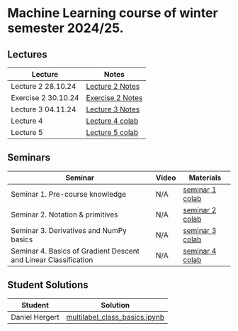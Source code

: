 # Machine Learning course of winter semester 2024/25.

## Lectures
Lecture | Notes |
| ----- |  ----- |
| Lecture 2 28.10.24 | [Lecture 2 Notes] |
| Exercise 2 30.10.24 | [Exercise 2 Notes] |
| Lecture 3 04.11.24 | [Lecture 3 Notes] |
| Lecture 4 | [Lecture 4 colab] |
| Lecture 5 | [Lecture 5 colab] |

## Seminars 
Seminar | Video | Materials | 
| ----- | ------ | ----- |
| Seminar 1. Pre-course knowledge | N/A | [seminar 1 colab] |
| Seminar 2. Notation & primitives | N/A | [seminar 2 colab] |
| Seminar 3. Derivatives and NumPy basics | N/A | [seminar 3 colab] |
| Seminar 4. Basics of Gradient Descent and Linear Classification | N/A | [seminar 4 colab] |

## Student Solutions 
Student | Solution |
| ----- | ------ |
| Daniel Hergert | [multilabel_class_basics.ipynb](https://github.com/osinenkop/edu2024-ml/blob/main/exercises/student-solutions/multilabel_class_basics.ipynb) |

[seminar 1 colab]: https://colab.research.google.com/drive/1uWDBCxhqb_C03k5CpgQ_JB9tov3UCmmu
[seminar 2 colab]: https://colab.research.google.com/drive/1lQecP0HAwYWORQz9aj008YTs0B8WtDgs?usp=sharing
[seminar 3 colab]: https://colab.research.google.com/drive/11pQ-tfj6YNZdB41vxkbyD0UrIQAS24SW?usp=sharing
[seminar 4 colab]: https://colab.research.google.com/drive/17JDbyiZuPvmRQn6Edz0BH0NxYAMrVTM0?usp=sharing
[Lecture 2 Notes]: https://drive.google.com/file/d/1H1SrB0Za8cqyUGnc-VQ5PcNqodT4xkoF/view?usp=sharing
[Exercise 2 Notes]: https://drive.google.com/file/d/1w2UNnP0vJvqfXkZo4prESc69kCCo_Lic/view?usp=sharing
[Lecture 3 Notes]: https://colab.research.google.com/drive/1wpffZTpKV4yfVRajEuIaxHYlaD-9Dcn2#scrollTo=nG4b2__chiTV
[Lecture 4 colab]: https://colab.research.google.com/drive/1OYsLgWEFOZ17njtX6ILxS4fxFtOmDJhQ?usp=sharing
[Lecture 5 colab]: https://colab.research.google.com/drive/1fXDv5N--J8uwomXJRcaSr2KUk95lIrbr?usp=sharing
